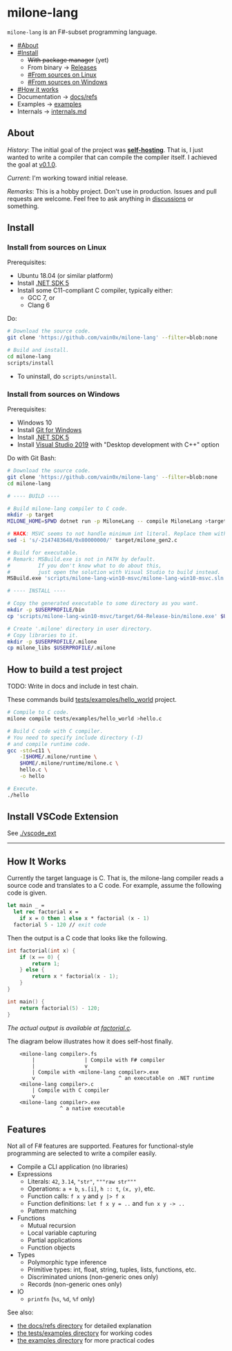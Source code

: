 # milone-lang

`milone-lang` is an F#-subset programming language.

- [#About](#about)
- [#Install](#install)
    - ~~With package manager~~ (yet)
    - From binary -> [Releases](https://github.com/vain0x/milone-lang/releases)
    - [#From sources on Linux](#install-from-sources-on-linux)
    - [#From sources on Windows](#install-from-sources-on-windows)
- [#How it works](#how-it-works)
- Documentation -> [docs/refs](docs/refs)
- Examples -> [examples](examples)
- Internals -> [internals.md](internals.md)

## About

*History*:
The initial goal of the project was **[self-hosting](https://en.wikipedia.org/wiki/Self-hosting)**.
That is, I just wanted to write a compiler that can compile the compiler itself.
I achieved the goal at [v0.1.0](https://github.com/vain0x/milone-lang/tree/v0.1.0).

*Current*:
I'm working toward initial release.

*Remarks*:
This is a hobby project.
Don't use in production.
Issues and pull requests are welcome.
Feel free to ask anything in [discussions](https://github.com/vain0x/milone-lang/discussions/4) or something.

## Install

### Install from sources on Linux

Prerequisites:

- Ubuntu 18.04 (or similar platform)
- Install [.NET SDK 5](https://dotnet.microsoft.com/download/dotnet/5.0)
- Install some C11-compliant C compiler, typically either:
    - GCC 7, or
    - Clang 6

Do:

```sh
# Download the source code.
git clone 'https://github.com/vain0x/milone-lang' --filter=blob:none

# Build and install.
cd milone-lang
scripts/install
```

- To uninstall, do `scripts/uninstall`.

### Install from sources on Windows

Prerequisites:

- Windows 10
- Install [Git for Windows](https://gitforwindows.org/)
- Install [.NET SDK 5](https://dotnet.microsoft.com/download/dotnet/5.0)
- Install [Visual Studio 2019](https://visualstudio.microsoft.com/ja/downloads/) with "Desktop development with C++" option

Do with Git Bash:

```sh
# Download the source code.
git clone 'https://github.com/vain0x/milone-lang' --filter=blob:none
cd milone-lang

# ---- BUILD ----

# Build milone-lang compiler to C code.
mkdir -p target
MILONE_HOME=$PWD dotnet run -p MiloneLang -- compile MiloneLang >target/milone_gen2.c

# HACK: MSVC seems to not handle minimum int literal. Replace them with hex notation.
sed -i 's/-2147483648/0x80000000/' target/milone_gen2.c

# Build for executable.
# Remark: MSBuild.exe is not in PATH by default.
#         If you don't know what to do about this,
#         just open the solution with Visual Studio to build instead.
MSBuild.exe 'scripts/milone-lang-win10-msvc/milone-lang-win10-msvc.sln' '-p:Configuration=Release;Platform=x64'

# ---- INSTALL ----

# Copy the generated executable to some directory as you want.
mkdir -p $USERPROFILE/bin
cp 'scripts/milone-lang-win10-msvc/target/64-Release-bin/milone.exe' $USERPROFILE/bin

# Create '.milone' directory in user directory.
# Copy libraries to it.
mkdir -p $USERPROFILE/.milone
cp milone_libs $USERPROFILE/.milone
```

## How to build a test project

TODO: Write in docs and include in test chain.

These commands build [tests/examples/hello_world](tests/examples/hello_world) project.

```sh
# Compile to C code.
milone compile tests/examples/hello_world >hello.c

# Build C code with C compiler.
# You need to specify include directory (-I)
# and compile runtime code.
gcc -std=c11 \
    -I$HOME/.milone/runtime \
    $HOME/.milone/runtime/milone.c \
    hello.c \
    -o hello

# Execute.
./hello
```

## Install VSCode Extension

See [./vscode_ext](./vscode_ext)

----

## How It Works

Currently the target language is C. That is, the milone-lang compiler reads a source code and translates to a C code. For example, assume the following code is given.

```fsharp
let main _ =
  let rec factorial x =
    if x = 0 then 1 else x * factorial (x - 1)
  factorial 5 - 120 // exit code
```

Then the output is a C code that looks like the following.

```c
int factorial(int x) {
    if (x == 0) {
        return 1;
    } else {
        return x * factorial(x - 1);
    }
}

int main() {
    return factorial(5) - 120;
}
```

*The actual output is available at [factorial.c](tests/examples/factorial/factorial.c).*

The diagram below illustrates how it does self-host finally.

```
    <milone-lang compiler>.fs
        |                | Compile with F# compiler
        |                v
        | Compile with <milone-lang compiler>.exe
        v                           ^ an executable on .NET runtime
    <milone-lang compiler>.c
        | Compile with C compiler
        v
    <milone-lang compiler>.exe
                 ^ a native executable
```

## Features

Not all of F# features are supported. Features for functional-style programming are selected to write a compiler easily.

- Compile a CLI application (no libraries)
- Expressions
    - Literals: `42`, `3.14`, `"str"`, `"""raw str"""`
    - Operations: `a + b`, `s.[i]`, `h :: t`, `(x, y)`, etc.
    - Function calls: `f x y` and `y |> f x`
    - Function definitions: `let f x y = ..` and `fun x y -> ..`
    - Pattern matching
- Functions
    - Mutual recursion
    - Local variable capturing
    - Partial applications
    - Function objects
- Types
    - Polymorphic type inference
    - Primitive types: int, float, string, tuples, lists, functions, etc.
    - Discriminated unions (non-generic ones only)
    - Records (non-generic ones only)
- IO
    - `printfn` (`%s`, `%d`, `%f` only)

See also:

- [the docs/refs directory](docs/refs/) for detailed explanation
- [the tests/examples directory](tests/examples) for working codes
- [the examples directory](examples) for more practical codes
